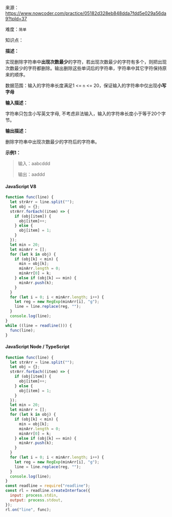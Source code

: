 来源：<https://www.nowcoder.com/practice/05182d328eb848dda7fdd5e029a56da9?tpId=37>

难度：`简单`

知识点：

**描述：**

实现删除字符串中**出现次数最少**的字符，若出现次数最少的字符有多个，则把出现次数最少的字符都删除。输出删除这些单词后的字符串，字符串中其它字符保持原来的顺序。

数据范围：输入的字符串长度满足1 <= `n` <= 20，保证输入的字符串中仅出现**小写字母**

**输入描述：**

字符串只包含小写英文字母, 不考虑非法输入，输入的字符串长度小于等于20个字节。

**输出描述：**

删除字符串中出现次数最少的字符后的字符串。

**示例1：**

> 输入：aabcddd
>
> 输出：aaddd

<!-- tabs:start -->

#### **JavaScript V8**

```javascript
function func(line) {
  let strArr = line.split("");
  let obj = {};
  strArr.forEach((item) => {
    if (obj[item]) {
      obj[item]++;
    } else {
      obj[item] = 1;
    }
  });
  let min = 20;
  let minArr = [];
  for (let k in obj) {
    if (obj[k] < min) {
      min = obj[k];
      minArr.length = 0;
      minArr[0] = k;
    } else if (obj[k] == min) {
      minArr.push(k);
    }
  }
  for (let i = 0; i < minArr.length; i++) {
    let reg = new RegExp(minArr[i], "g");
    line = line.replace(reg, "");
  }
  console.log(line);
}
while ((line = readline())) {
  func(line);
}
```

#### **JavaScript Node / TypeScript**

```javascript
function func(line) {
  let strArr = line.split("");
  let obj = {};
  strArr.forEach((item) => {
    if (obj[item]) {
      obj[item]++;
    } else {
      obj[item] = 1;
    }
  });
  let min = 20;
  let minArr = [];
  for (let k in obj) {
    if (obj[k] < min) {
      min = obj[k];
      minArr.length = 0;
      minArr[0] = k;
    } else if (obj[k] == min) {
      minArr.push(k);
    }
  }
  for (let i = 0; i < minArr.length; i++) {
    let reg = new RegExp(minArr[i], "g");
    line = line.replace(reg, "");
  }
  console.log(line);
}
const readline = require("readline");
const rl = readline.createInterface({
  input: process.stdin,
  output: process.stdout,
});
rl.on("line", func);
```

<!-- tabs:end -->
